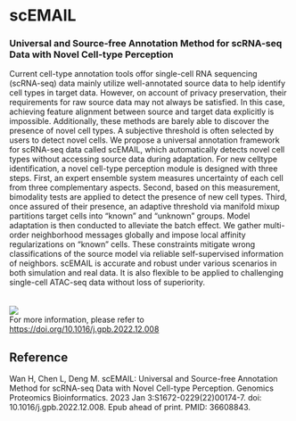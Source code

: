 # scEMAIL
### Universal and Source-free Annotation Method for scRNA-seq Data with Novel Cell-type Perception

Current cell-type annotation tools offor single-cell RNA sequencing (scRNA-seq) data mainly utilize well-annotated source data to help identify cell types in target data. However, on account of privacy preservation, their requirements for raw source data may not always be satisfied. In this case, achieving feature alignment between source and target data explicitly is impossible. Additionally, these methods are barely able to discover the presence of novel cell types. A subjective threshold is often selected by users to detect novel cells. We propose a universal annotation framework for scRNA-seq data called scEMAIL, which automatically detects novel cell types without accessing source data during adaptation. For new celltype identification, a novel cell-type perception module is designed with three steps. First, an expert ensemble system measures uncertainty of each cell from three complementary aspects. Second, based on this measurement, bimodality tests are applied to detect the presence of new cell types. Third, once assured of their presence, an adaptive threshold via manifold mixup partitions target cells into “known” and “unknown” groups. Model adaptation is then conducted to alleviate the batch effect. We gather multi-order neighborhood messages globally and impose local affinity regularizations on “known” cells. These constraints mitigate wrong classifications of the source model via reliable self-supervised information of neighbors. scEMAIL is accurate and robust under various scenarios in both simulation and real data. It is also flexible to be applied to challenging single-cell ATAC-seq data without loss of superiority.<br>  
<br> ![](https://ars.els-cdn.com/content/image/1-s2.0-S1672022922001747-gr1.jpg)
<br> 
For more information, please refer to https://doi.org/10.1016/j.gpb.2022.12.008

## Reference
Wan H, Chen L, Deng M. scEMAIL: Universal and Source-free Annotation Method for scRNA-seq Data with Novel Cell-type Perception. Genomics Proteomics Bioinformatics. 2023 Jan 3:S1672-0229(22)00174-7. doi: 10.1016/j.gpb.2022.12.008. Epub ahead of print. PMID: 36608843.
<br>
